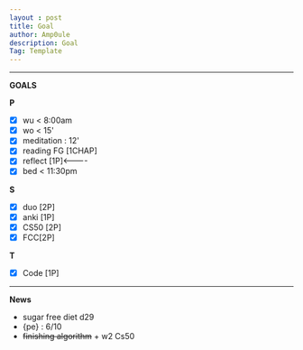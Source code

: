 ```yaml
---
layout : post
title: Goal
author: Amp0ule
description: Goal
Tag: Template
---
```


****
**GOALS**

**P**

- [x] wu < 8:00am
- [x] wo  < 15' 
- [x] meditation : 12'
- [x] reading FG [1CHAP] 
- [x] reflect [1P]<----
- [x] bed < 11:30pm

**S**

- [x] duo [2P]
- [x] anki [1P]
- [x] CS50 [2P]  
- [x] FCC[2P]

**T**

- [x] Code [1P]

***
**News**

- sugar free diet d29
- {pe} :  6/10
- ~~finishing algorithm~~ + w2 Cs50